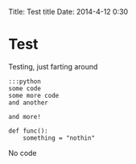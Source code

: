 Title: Test title
Date: 2014-4-12 0:30

Test
====

Testing, just farting around

    :::python
    some code
    some more code
    and another

    and more!

    def func():
        something = "nothin"

No code
